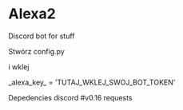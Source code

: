# Alexa2
Discord bot for stuff

Stwórz config.py

i wklej

\_alexa_key\_ = 'TUTAJ_WKLEJ_SWOJ_BOT_TOKEN'

Depedencies
  discord #v0.16
  requests

